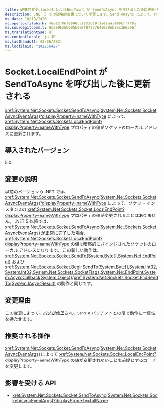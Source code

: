 ```yaml
---
title: 破壊的変更:Socket.LocalEndPoint が SendToAsync を呼び出した後に更新される
description: .NET 5 での破壊的変更について学習します。SendToAsync によって、ローカル エンドポイント プロパティの値がソケットのローカル アドレスに更新されます。
ms.date: 10/18/2020
ms.openlocfilehash: 4be62f8bf6596cc3531d59f3e65eda005bff778a
ms.sourcegitcommit: 9c589b25b005b9a7f87327646020eb85c3b6306f
ms.translationtype: HT
ms.contentlocale: ja-JP
ms.lasthandoff: 03/06/2021
ms.locfileid: "102256427"
---
```

# <a name="socketlocalendpoint-is-updated-after-calling-sendtoasync"></a>Socket.LocalEndPoint が SendToAsync を呼び出した後に更新される

<xref:System.Net.Sockets.Socket.SendToAsync(System.Net.Sockets.SocketAsyncEventArgs)?displayProperty=nameWithType> によって、<xref:System.Net.Sockets.Socket.LocalEndPoint?displayProperty=nameWithType> プロパティの値がソケットのローカル アドレスに更新されます。

## <a name="version-introduced"></a>導入されたバージョン

5.0

## <a name="change-description"></a>変更の説明

以前のバージョンの .NET では、<xref:System.Net.Sockets.Socket.SendToAsync(System.Net.Sockets.SocketAsyncEventArgs)?displayProperty=nameWithType> によって、ソケット インスタンスの <xref:System.Net.Sockets.Socket.LocalEndPoint?displayProperty=nameWithType> プロパティの値が変更されることはありません。 .NET 5 以降では、<xref:System.Net.Sockets.Socket.SendToAsync(System.Net.Sockets.SocketAsyncEventArgs)> が正常に完了した場合、<xref:System.Net.Sockets.Socket.LocalEndPoint?displayProperty=nameWithType> の値は暗黙的にバインドされたソケットのローカル アドレスになります。 この新しい動作は、<xref:System.Net.Sockets.Socket.SendTo(System.Byte[],System.Net.EndPoint)> および <xref:System.Net.Sockets.Socket.BeginSendTo(System.Byte[],System.Int32,System.Int32,System.Net.Sockets.SocketFlags,System.Net.EndPoint,System.AsyncCallback,System.Object)>/<xref:System.Net.Sockets.Socket.EndSendTo(System.IAsyncResult)> の動作と同じです。

## <a name="reason-for-change"></a>変更理由

この変更によって、[バグが修正](https://github.com/dotnet/runtime/issues/915)され、`SendTo` バリアントとの間で動作に一貫性を持たせます。

## <a name="recommended-action"></a>推奨される操作

<xref:System.Net.Sockets.Socket.SendToAsync(System.Net.Sockets.SocketAsyncEventArgs)> によって <xref:System.Net.Sockets.Socket.LocalEndPoint?displayProperty=nameWithType> の値が変更されないことを前提とするコードを変更します。

## <a name="affected-apis"></a>影響を受ける API

- <xref:System.Net.Sockets.Socket.SendToAsync(System.Net.Sockets.SocketAsyncEventArgs)?displayProperty=fullName>

<!--

### Affected APIs

- `M:System.Net.Sockets.Socket.SendToAsync(System.Net.Sockets.SocketAsyncEventArgs)`

### Category

Networking

-->
